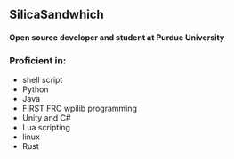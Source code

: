 ## SilicaSandwhich
#### Open source developer and student at Purdue University

### Proficient in:
- shell script
- Python
- Java
- FIRST FRC wpilib programming
- Unity and C#
- Lua scripting
- linux
- Rust
